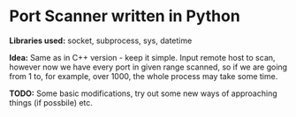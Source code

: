 # Port Scanner written in Python

**Libraries used:** socket, subprocess, sys, datetime

**Idea:** Same as in C++ version - keep it simple. Input remote host to scan, however now we have every port in given range scanned, so if we are going from 1 to, for example, over 1000, the whole process may take some time.

**TODO:** Some basic modifications, try out some new ways of approaching things (if possbile) etc.
